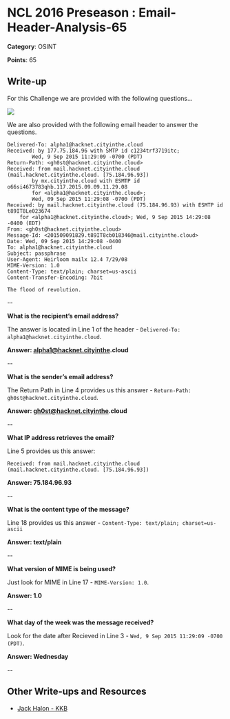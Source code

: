 # NCL 2016 Preseason : Email-Header-Analysis-65

__Category__: OSINT

__Points__: 65

## Write-up

For this Challenge we are provided with the following questions...

<a href="https://jhalon.github.io/images/ncl3.png"><img src="https://jhalon.github.io/images/ncl3.png"></a>

We are also provided with the following email header to answer the questions.

```
Delivered-To: alpha1@hacknet.cityinthe.cloud
Received: by 177.75.184.96 with SMTP id c1234trf3719itc;
        Wed, 9 Sep 2015 11:29:09 -0700 (PDT)
Return-Path: <gh0st@hacknet.cityinthe.cloud>
Received: from mail.hacknet.cityinthe.cloud (mail.hacknet.cityinthe.cloud. [75.184.96.93])
        by mx.cityinthe.cloud with ESMTP id o66si4673783qhb.117.2015.09.09.11.29.08
        for <alpha1@hacknet.cityinthe.cloud>;
        Wed, 09 Sep 2015 11:29:08 -0700 (PDT)
Received: by mail.hacknet.cityinthe.cloud (75.184.96.93) with ESMTP id t89IT8Le023674
	for <alpha1@hacknet.cityinthe.cloud>; Wed, 9 Sep 2015 14:29:08 -0400 (EDT)
From: <gh0st@hacknet.cityinthe.cloud>
Message-Id: <201509091829.t89IT8cb018346@mail.cityinthe.cloud>
Date: Wed, 09 Sep 2015 14:29:08 -0400
To: alpha1@hacknet.cityinthe.cloud
Subject: passphrase
User-Agent: Heirloom mailx 12.4 7/29/08
MIME-Version: 1.0
Content-Type: text/plain; charset=us-ascii
Content-Transfer-Encoding: 7bit

The flood of revolution.
```

--

__What is the recipient’s email address?__

The answer is located in Line 1 of the header - `Delivered-To: alpha1@hacknet.cityinthe.cloud`.

__Answer: alpha1@hacknet.cityinthe.cloud__

--

__What is the sender’s email address?__

The Return Path in Line 4 provides us this answer - `Return-Path: gh0st@hacknet.cityinthe.cloud`.

__Answer: gh0st@hacknet.cityinthe.cloud__

--

__What IP address retrieves the email?__

Line 5 provides us this answer:

`Received: from mail.hacknet.cityinthe.cloud (mail.hacknet.cityinthe.cloud. [75.184.96.93])`

__Answer: 75.184.96.93__

--

__What is the content type of the message?__

Line 18 provides us this answer - `Content-Type: text/plain; charset=us-ascii`

__Answer: text/plain__

--

__What version of MIME is being used?__

Just look for MIME in Line 17 - `MIME-Version: 1.0`.

__Answer: 1.0__

--

__What day of the week was the message received?__

Look for the date after Recieved in Line 3 - `Wed, 9 Sep 2015 11:29:09 -0700 (PDT)`.

__Answer: Wednesday__

--

## Other Write-ups and Resources

* [Jack Halon - KKB](https://jhalon.github.io/ncl-intro-osint/)
